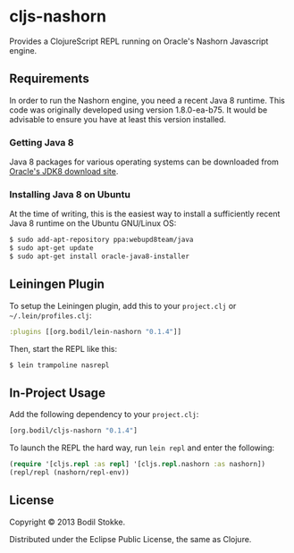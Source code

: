 # cljs-nashorn

Provides a ClojureScript REPL running on Oracle's Nashorn Javascript
engine.

## Requirements

In order to run the Nashorn engine, you need a recent Java 8 runtime.
This code was originally developed using version 1.8.0-ea-b75. It
would be advisable to ensure you have at least this version installed.

### Getting Java 8

Java 8 packages for various operating systems can be downloaded from
[Oracle's JDK8 download site](http://jdk8.java.net/download.html).

### Installing Java 8 on Ubuntu

At the time of writing, this is the easiest way to install a
sufficiently recent Java 8 runtime on the Ubuntu GNU/Linux OS:

```sh
$ sudo add-apt-repository ppa:webupd8team/java
$ sudo apt-get update
$ sudo apt-get install oracle-java8-installer
```

## Leiningen Plugin

To setup the Leiningen plugin, add this to your `project.clj` or `~/.lein/profiles.clj`:

```clojure
:plugins [[org.bodil/lein-nashorn "0.1.4"]]
```

Then, start the REPL like this:

```sh
$ lein trampoline nasrepl
```

## In-Project Usage

Add the following dependency to your `project.clj`:

```clojure
[org.bodil/cljs-nashorn "0.1.4"]
```

To launch the REPL the hard way, run `lein repl` and enter the following:

```clojure
(require '[cljs.repl :as repl] '[cljs.repl.nashorn :as nashorn])
(repl/repl (nashorn/repl-env))
```

## License

Copyright © 2013 Bodil Stokke.

Distributed under the Eclipse Public License, the same as Clojure.
